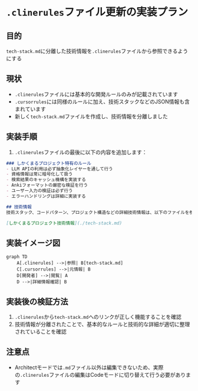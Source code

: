 # `.clinerules`ファイル更新の実装プラン

## 目的
`tech-stack.md`に分離した技術情報を`.clinerules`ファイルから参照できるようにする

## 現状
- `.clinerules`ファイルには基本的な開発ルールのみが記載されています
- `.cursorrules`には同様のルールに加え、技術スタックなどのJSON情報も含まれています
- 新しく`tech-stack.md`ファイルを作成し、技術情報を分離しました

## 実装手順

1. `.clinerules`ファイルの最後に以下の内容を追加します：

```markdown
### しかくまるプロジェクト特有のルール
- LLM APIの利用は必ず抽象化レイヤーを通して行う
- 資格情報は常に暗号化して扱う
- 検索結果のキャッシュ機構を実装する
- Ankiフォーマットの厳密な検証を行う
- ユーザー入力の検証は必ず行う
- エラーハンドリングは詳細に実装する

## 技術情報
技術スタック、コードパターン、プロジェクト構造などの詳細技術情報は、以下のファイルを参照してください：

[しかくまるプロジェクト技術情報](./tech-stack.md)
```

## 実装イメージ図

```mermaid
graph TD
    A[.clinerules] -->|参照| B[tech-stack.md]
    C[.cursorrules] -->|元情報| B
    D[開発者] -->|閲覧| A
    D -->|詳細情報確認| B
```

## 実装後の検証方法
1. `.clinerules`から`tech-stack.md`へのリンクが正しく機能することを確認
2. 技術情報が分離されたことで、基本的なルールと技術的な詳細が適切に整理されていることを確認

## 注意点
- Architectモードでは`.md`ファイル以外は編集できないため、実際の`.clinerules`ファイルの編集はCodeモードに切り替えて行う必要があります